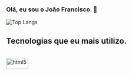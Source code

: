 ### Olá, eu sou o João Francisco. 👋

![Top Langs](https://github-readme-stats.vercel.app/api/top-langs/?username=jffcm&layout=compact&theme=dracula)

## Tecnologias que eu mais utilizo.

<div style="display: inline_block"><br/>
<img align="center" alt="html5" height="30" width="60" src="https://cdn.jsdelivr.net/gh/devicons/devicon/icons/html5/html5-original-wordmark.svg">
</div>
